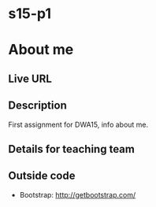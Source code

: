 s15-p1
======

# About me

## Live URL

## Description
First assignment for DWA15, info about me.

## Details for teaching team

## Outside code
* Bootstrap: http://getbootstrap.com/